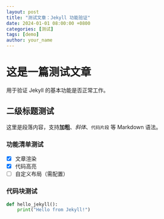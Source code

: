 ```yaml
---
layout: post
title: "测试文章：Jekyll 功能验证"
date: 2024-01-01 08:00:00 +0800
categories: [测试]
tags: [demo]
author: your_name
---
```


# 这是一篇测试文章

用于验证 Jekyll 的基本功能是否正常工作。

## 二级标题测试

这里是段落内容，支持 ​**加粗**、*斜体*、`代码片段` 等 Markdown 语法。

### 功能清单测试
- [x] 文章渲染
- [x] 代码高亮
- [ ] 自定义布局（需配置）

### 代码块测试
```python
def hello_jekyll():
    print("Hello from Jekyll!")
